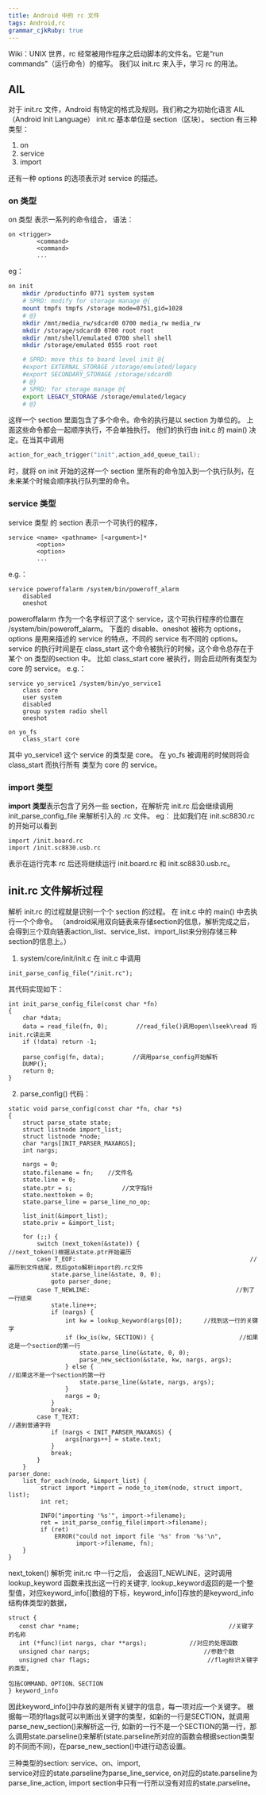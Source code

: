 ```yaml
---
title: Android 中的 rc 文件
tags: Android,rc
grammar_cjkRuby: true
---
```

Wiki：UNIX 世界，rc 经常被用作程序之启动脚本的文件名。它是“run commands”（运行命令）的缩写。
我们以 init.rc 来入手，学习 rc 的用法。
## AIL 
对于 init.rc 文件，Android 有特定的格式及规则。我们称之为初始化语言 AIL（Android Init Language）
init.rc 基本单位是 section（区块）。
section 有三种类型：
1. on
2. service
3. import

还有一种 options 的选项表示对 service 的描述。

### **on 类型**
on 类型 表示一系列的命令组合，
语法：
```AIL
on <trigger>
        <command>
		<command>
		...
```
eg：
```bash
on init
    mkdir /productinfo 0771 system system
    # SPRD: modify for storage manage @{
    mount tmpfs tmpfs /storage mode=0751,gid=1028
    # @}
    mkdir /mnt/media_rw/sdcard0 0700 media_rw media_rw
    mkdir /storage/sdcard0 0700 root root
    mkdir /mnt/shell/emulated 0700 shell shell
    mkdir /storage/emulated 0555 root root

    # SPRD: move this to board level init @{
    #export EXTERNAL_STORAGE /storage/emulated/legacy
    #export SECONDARY_STORAGE /storage/sdcard0
    # @}
    # SPRD: for storage manage @{
    export LEGACY_STORAGE /storage/emulated/legacy
    # @}
```
这样一个 section 里面包含了多个命令。命令的执行是以 section 为单位的。
上面这些命令都会一起顺序执行，不会单独执行。
他们的执行由 init.c 的 main() 决定。在当其中调用  
```c
action_for_each_trigger("init",action_add_queue_tail);
```
时，就将 on init 开始的这样一个 section 里所有的命令加入到一个执行队列，在未来某个时候会顺序执行队列里的命令。

### **service 类型**
service 类型 的 section 表示一个可执行的程序，
```AIL
service <name> <pathname> [<argument>]*
        <option>
		<option>
		...
```
e.g.：
```
service poweroffalarm /system/bin/poweroff_alarm
    disabled
    oneshot
```
poweroffalarm 作为一个名字标识了这个 service，这个可执行程序的位置在 /system/bin/poweroff_alarm。
下面的 disable、oneshot 被称为 options，options 是用来描述的 service 的特点，不同的 service 有不同的 options。
service 的执行时间是在 class_start 这个命令被执行的时候，这个命令总存在于某个 on 类型的section 中。
比如 class_start core 被执行，则会启动所有类型为 core 的 service。
e.g.：
```
service yo_service1 /system/bin/yo_service1
	class core
    user system
    disabled
    group system radio shell
    oneshot

on yo_fs
	class_start core
```
其中 yo_service1 这个 service 的类型是 core。
在 yo_fs 被调用的时候则将会 class_start 而执行所有 类型为 core 的 service。

### import 类型
**import 类型**表示包含了另外一些 section，在解析完 init.rc 后会继续调用 init_parse_config_file 来解析引入的 .rc 文件。
eg：
比如我们在 init.sc8830.rc 的开始可以看到
```
import /init.board.rc
import /init.sc8830.usb.rc
```
表示在运行完本 rc 后还将继续运行 init.board.rc 和 init.sc8830.usb.rc。

## init.rc 文件解析过程
解析 init.rc 的过程就是识别一个个 section 的过程。
在 init.c 中的 main() 中去执行一个个命令。
（android采用双向链表来存储section的信息，解析完成之后，会得到三个双向链表action_list、service_list、import_list来分别存储三种section的信息上。）

1. system/core/init/init.c
在 init.c 中调用     
```
init_parse_config_file("/init.rc");
```
其代码实现如下：
```
int init_parse_config_file(const char *fn)
{
    char *data;
    data = read_file(fn, 0);        //read_file()调用open\lseek\read 将init.rc读出来
    if (!data) return -1;
 
    parse_config(fn, data);        //调用parse_config开始解析
    DUMP();
    return 0;
}
```
2. parse_config() 代码：
```
static void parse_config(const char *fn, char *s)
{
    struct parse_state state;
    struct listnode import_list;
    struct listnode *node;
    char *args[INIT_PARSER_MAXARGS];
    int nargs;
 
    nargs = 0;
    state.filename = fn;	//文件名
    state.line = 0;
    state.ptr = s;				//文字指针
    state.nexttoken = 0;
    state.parse_line = parse_line_no_op;
 
    list_init(&import_list);
    state.priv = &import_list;
 
    for (;;) {
        switch (next_token(&state)) {                         //next_token()根据从state.ptr开始遍历
        case T_EOF:                               					//遍历到文件结尾，然后goto解析import的.rc文件
            state.parse_line(&state, 0, 0);
            goto parser_done;
        case T_NEWLINE:                                         //到了一行结束
            state.line++;
            if (nargs) {
                int kw = lookup_keyword(args[0]);      //找到这一行的关键字
                if (kw_is(kw, SECTION)) {                        //如果这是一个section的第一行                                            
                    state.parse_line(&state, 0, 0);
                    parse_new_section(&state, kw, nargs, args);
                } else {                                                   //如果这不是一个section的第一行
                    state.parse_line(&state, nargs, args);
                }
                nargs = 0;
            }
            break;
        case T_TEXT:                                                   //遇到普通字符
            if (nargs < INIT_PARSER_MAXARGS) {
                args[nargs++] = state.text;
            }
            break;
        }
    }
parser_done:
    list_for_each(node, &import_list) {
         struct import *import = node_to_item(node, struct import, list);
         int ret;
 
         INFO("importing '%s'", import->filename);
         ret = init_parse_config_file(import->filename);
         if (ret)
             ERROR("could not import file '%s' from '%s'\n",
                   import->filename, fn);
    }
}
```
next_token() 解析完 init.rc 中一行之后，
会返回T_NEWLINE，这时调用 lookup_keyword 函数来找出这一行的关键字, lookup_keyword返回的是一个整型值，对应keyword_info[]数组的下标，keyword_info[]存放的是keyword_info结构体类型的数据，
 ```
struct {
    const char *name;                                          //关键字的名称
    int (*func)(int nargs, char **args);            //对应的处理函数
    unsigned char nargs;                                //参数个数
    unsigned char flags;                                 //flag标识关键字的类型,
                                                                                   包括COMMAND、OPTION、SECTION
} keyword_info
 ```
因此keyword_info[]中存放的是所有关键字的信息，每一项对应一个关键字。
根据每一项的flags就可以判断出关键字的类型，如新的一行是SECTION，就调用parse_new_section()来解析这一行,
如新的一行不是一个SECTION的第一行，那么调用state.parseline()来解析(state.parseline所对应的函数会根据section类型的不同而不同)，在parse_new_section()中进行动态设置。
 
三种类型的section: service、on、import,  
service对应的state.parseline为parse_line_service,
on对应的state.parseline为parse_line_action,
import section中只有一行所以没有对应的state.parseline。






